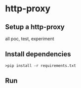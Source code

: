 # http-proxy

## Setup a http-proxy 
all poc, test, experiment

## Install dependencies
```
>pip install -r requirements.txt
```

## Run
```

```
